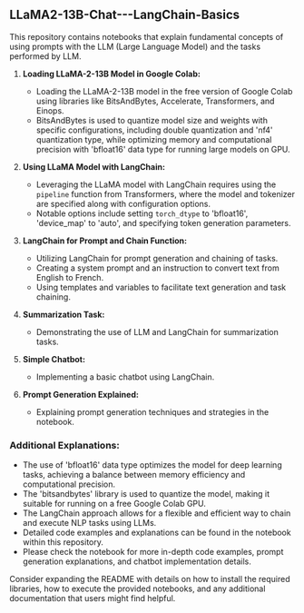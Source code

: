 ## LLaMA2-13B-Chat---LangChain-Basics

This repository contains notebooks that explain fundamental concepts of using prompts with the LLM (Large Language Model) and the tasks performed by LLM.

1. **Loading LLaMA-2-13B Model in Google Colab:**
   - Loading the LLaMA-2-13B model in the free version of Google Colab using libraries like BitsAndBytes, Accelerate, Transformers, and Einops.
   - BitsAndBytes is used to quantize model size and weights with specific configurations, including double quantization and 'nf4' quantization type, while optimizing memory and computational precision with 'bfloat16' data type for running large models on GPU.

2. **Using LLaMA Model with LangChain:**
   - Leveraging the LLaMA model with LangChain requires using the `pipeline` function from Transformers, where the model and tokenizer are specified along with configuration options.
   - Notable options include setting `torch_dtype` to 'bfloat16', 'device_map' to 'auto', and specifying token generation parameters.

3. **LangChain for Prompt and Chain Function:**
   - Utilizing LangChain for prompt generation and chaining of tasks.
   - Creating a system prompt and an instruction to convert text from English to French.
   - Using templates and variables to facilitate text generation and task chaining.

4. **Summarization Task:**
   - Demonstrating the use of LLM and LangChain for summarization tasks.

5. **Simple Chatbot:**
   - Implementing a basic chatbot using LangChain.

6. **Prompt Generation Explained:**
   - Explaining prompt generation techniques and strategies in the notebook.

### Additional Explanations:

- The use of 'bfloat16' data type optimizes the model for deep learning tasks, achieving a balance between memory efficiency and computational precision.
- The 'bitsandbytes' library is used to quantize the model, making it suitable for running on a free Google Colab GPU.
- The LangChain approach allows for a flexible and efficient way to chain and execute NLP tasks using LLMs.
- Detailed code examples and explanations can be found in the notebook within this repository.
- Please check the notebook for more in-depth code examples, prompt generation explanations, and chatbot implementation details.

Consider expanding the README with details on how to install the required libraries, how to execute the provided notebooks, and any additional documentation that users might find helpful.














